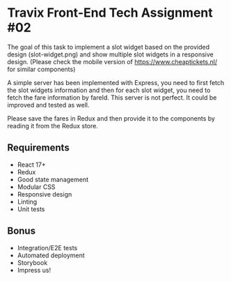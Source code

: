 # Travix Front-End Tech Assignment #02

The goal of this task to implement a slot widget based on the provided design (slot-widget.png) and show multiple slot widgets in a responsive design.
(Please check the mobile version of https://www.cheaptickets.nl/ for similar components)

A simple server has been implemented with Express, you need to first fetch the slot widgets information and then for each slot widget, 
you need to fetch the fare information by fareId. This server is not perfect. It could be improved and tested as well.

Please save the fares in Redux and then provide it to the components by reading it from the Redux store.


## Requirements

* React 17+
* Redux
* Good state management
* Modular CSS
* Responsive design
* Linting
* Unit tests

## Bonus

* Integration/E2E tests
* Automated deployment
* Storybook
* Impress us!
